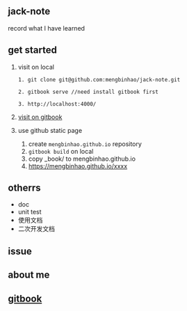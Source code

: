 ## jack-note

record what I have learned

## get started

1. visit on local

   ```
   1. git clone git@github.com:mengbinhao/jack-note.git

   2. gitbook serve //need install gitbook first

   3. http://localhost:4000/
   ```

2. [visit on gitbook](https://jackmeng.gitbook.io/note)

3. use github static page
   1. create `mengbinhao.github.io` repository
   2. `gitbook build` on local
   3. copy \_book/ to mengbinhao.github.io
   4. https://mengbinhao.github.io/xxxx

## otherrs

- doc
- unit test
- 使用文档
- 二次开发文档

## issue

## about me

## [gitbook](https://jackmeng.gitbook.io/note/)
